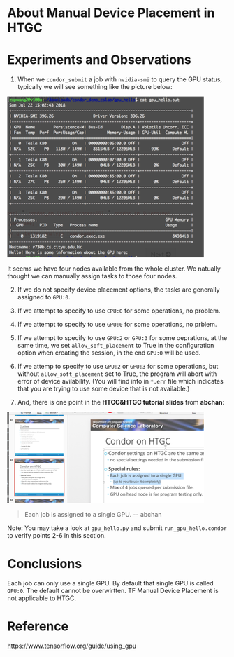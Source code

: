 # About Manual Device Placement in HTGC

# Experiments and Observations

1. When we ``condor_submit`` a job with ``nvidia-smi`` to query the GPU
status, typically we will see something like the picture below:

<img src="nvidia-smi.png" alt="nvidia-smi.png" width="450px"/>

It seems we have four nodes available from the whole cluster. We
natually thought we can manually assign tasks to those four nodes.

2. If we do not specify device placement options, the tasks are 
generally assigned to ``GPU:0``.

3. If we attempt to specify to use ``CPU:0`` for some operations, no 
problem.

4. If we attempt to specify to use ``GPU:0`` for some operations, no 
prblem.

5. If we attempt to specify to use ``GPU:2`` or ``GPU:3`` for some oeprations, at the same time, we set ``allow_soft_placement`` to 
True in the configuration option when creating the session, in the end 
``GPU:0`` will be used.

6. If we attemp to specify to use ``GPU:2`` or ``GPU:3`` for some
operations, but without ``allow_soft_placement`` set to True, the
program will abort with error of device avilability. (You 
will find info in ``*.err`` file which indicates that you are trying to use some 
device that is not available.)

7. And, there is one point in the **HTCC&HTGC tutorial slides** from
**abchan**:

<img src="special-rule.png" alt="sr" width="450px" />

> Each job is assigned to a single GPU. -- abchan

Note: You may take a look at ``gpu_hello.py`` and submit ``run_gpu_hello.condor`` to verify points 2-6 in
this section.

# Conclusions

Each job can only use a single GPU. By default that single GPU is called
``GPU:0``. The default cannot be overwirtten. TF Manual Device Placement
is not applicable to HTGC.

# Reference
https://www.tensorflow.org/guide/using_gpu
